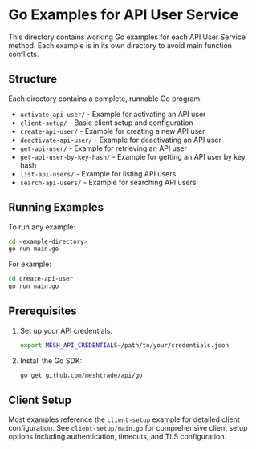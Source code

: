 # Go Examples for API User Service

This directory contains working Go examples for each API User Service method. Each example is in its own directory to avoid main function conflicts.

## Structure

Each directory contains a complete, runnable Go program:

- `activate-api-user/` - Example for activating an API user
- `client-setup/` - Basic client setup and configuration
- `create-api-user/` - Example for creating a new API user
- `deactivate-api-user/` - Example for deactivating an API user
- `get-api-user/` - Example for retrieving an API user
- `get-api-user-by-key-hash/` - Example for getting an API user by key hash
- `list-api-users/` - Example for listing API users
- `search-api-users/` - Example for searching API users

## Running Examples

To run any example:

```bash
cd <example-directory>
go run main.go
```

For example:
```bash
cd create-api-user
go run main.go
```

## Prerequisites

1. Set up your API credentials:
   ```bash
   export MESH_API_CREDENTIALS=/path/to/your/credentials.json
   ```

2. Install the Go SDK:
   ```bash
   go get github.com/meshtrade/api/go
   ```

## Client Setup

Most examples reference the `client-setup` example for detailed client configuration. See `client-setup/main.go` for comprehensive client setup options including authentication, timeouts, and TLS configuration.